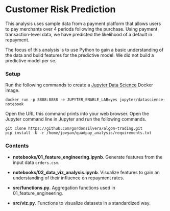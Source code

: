 # Customer Risk Prediction

This analysis uses sample data from a payment platform that allows users to pay 
merchants over 4 periods following the purchase. Using payment transaction-level 
data, we have predicted the likelihood of a default in repayment.

The focus of this analysis is to use Python to gain a basic understanding of the
data and build features for the predictive model. We did not build a predictive
model per se.

### Setup

Run the following commands to create a [Jupyter Data Science](https://hub.docker.com/r/jupyter/datascience-notebook/) Docker image. 
```
docker run -p 8888:8888 -e JUPYTER_ENABLE_LAB=yes jupyter/datascience-notebook
```

Open the URL this command prints into your web browser. Open the Jupyter command 
line in Jupyter and run the following commands.
```
git clone https://github.com/gordonsilvera/algom-trading.git
pip install -U -r /home/jovyan/quadpay_analysis/requirements.txt
```

### Contents

+ __notebooks/01_feature_engineering.ipynb__. Generate features from the input data `orders.csv`.

+ __notebooks/02_data_viz_analysis.ipynb__. Visualize features to gain an understanding of their influence on repayment rates.

+ __src/functions.py__. Aggregation functions used in 01_feature_engineering. 

+ __src/viz.py__. Functions to visualize datasets in a standardized way. 

